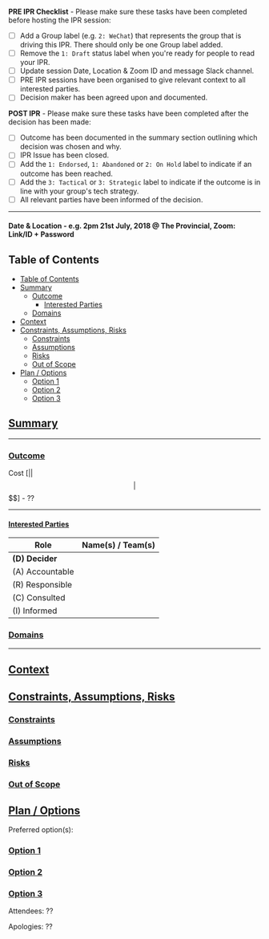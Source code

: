 <!--
All parts surrounded by <!-- -> are informational and won't show up when viewing this IPR.
They are comments to help you guide through various sections of the IPR process and can be safely deleted.
-->

<!--
Not sure about what an IPR is, and which decision-making framework is appropriate when?

This template is compatible with the Decider, Accountable, Responsible, Consulted, Informed (DARCI)  model and is provided to assist you when documenting an IPR.

-->

**PRE IPR Checklist** - Please make sure these tasks have been completed before hosting the IPR session:

- [ ] Add a Group label (e.g. `2: WeChat`) that represents the group that is driving this IPR. There should only be one Group label added.
- [ ] Remove the `1: Draft` status label when you're ready for people to read your IPR.
- [ ] Update session Date, Location & Zoom ID and message Slack channel.
- [ ] PRE IPR sessions have been organised to give relevant context to all interested parties.
- [ ] Decision maker has been agreed upon and documented.

**POST IPR** - Please make sure these tasks have been completed after the decision has been made:

- [ ] Outcome has been documented in the summary section outlining which decision was chosen and why.
- [ ] IPR Issue has been closed.
- [ ] Add the `1: Endorsed`, `1: Abandoned` or `2: On Hold` label to indicate if an outcome has been reached.
- [ ] Add the `3: Tactical` or `3: Strategic` label to indicate if the outcome is in line with your group's tech strategy.
- [ ] All relevant parties have been informed of the decision.

---

#### Date & Location - e.g. 2pm 21st July, 2018 @ The Provincial, Zoom: Link/ID + Password

## Table of Contents

- [Table of Contents](#table-of-contents)
- [Summary](#summary)
  - [Outcome](#outcome)
    - [Interested Parties](#interested-parties)
  - [Domains](#domains)
- [Context](#context)
- [Constraints, Assumptions, Risks](#constraints-assumptions-risks)
  - [Constraints](#constraints)
  - [Assumptions](#assumptions)
  - [Risks](#risks)
  - [Out of Scope](#out-of-scope)
- [Plan / Options](#plan--options)
  - [Option 1](#option-1)
  - [Option 2](#option-2)
  - [Option 3](#option-3)

## <a href="#user-content-summary" id="summary">Summary</a>

<!--
Provide a few paragraphs summarising the IPR including a summary of the context, problem, and constraints. This should allow someone familiar with the space to understand what the decision is about.
-->

---

### <a href="#user-content-outcome" id="outcome">Outcome</a>

<!--
Once the IPR has concluded update this summary to include the outcome. Including any acknowledged consequences and/or risk mitigation steps including an assessment of impact on system health.

This section should be brief – no more than 3-4 paragraphs (150 – 300 words).
-->

Cost [$|$$|$$$|$$$$] - ??

<!--
this isn't a comprehensive cost analysis. It's best effort for teams. In case the solution looks like $$$ or $$$$, make sure you reach out to our AWS Technical Account Manager - TAM (he/she is in Slack) and ask for a more detailed quote.
-->

---

#### <a href="#user-content-decision-maker" id="decision-maker">Interested Parties</a>

<!--
There are many interested parties, from the decision maker themselves to (potentially) many people.

DARCI framework:

The **Decider** (or Decision Maker) is one or multiple individuals who will decide the IPR outcome. This CANNOT be a team.
The Decision Maker might not be the IPR author but is one of the Interested Parties and will be present at the final meeting.
The Decision Maker is responsible for ensuring that the Interested Parties table is filled out and exercised.

The **Accountable** entry MUST be a single individual, typically the same individual who is the **Decider**. 
This is the single person accountable for following through on this IPR.

The **Responsible** entry can be individuals and/or teams.
These people are responsbile for following through on this IPR.

The **Consulted** entry can be individuals and/or teams.
These people are consulted to ensure the proper supporting data exists.

The **Informed** entry can be individuals and/or teams.
Who needs to hear about this decision as it progresses and once it's made? People listed here are optional in the room.

Consider:
  - Guilds
  - People in other LOBs that do similar things

Use `<br>` to separate the names.
-->

| Role                   | Name(s) / Team(s)    |
| ---------------------- | -------------------- |
| **(D) Decider**        |                      |
| (A) Accountable        |                      |
| (R) Responsible        |                      |
| (C) Consulted          |                      |
| (I) Informed           |                      |


### <a href="#user-content-domains" id="domains">Domains</a>

<!--
Highlights of the IPR decision from 20,000 feet e.g. PII, CI, Jetwire, Build Engineering
-->

---

## <a href="#user-content-context" id="context">Context</a>

<!--
Describe why you are solving the problem and what the problem is.

This is usually where you talk about the particular project and value being added as well as describe any current systems that are relevant. Defining goals in measurable terms will greatly aid future review of the IPR outcome.

As you consult various interested parties include any insights gained. It might benefit those reading to note when the conversation occurred, who was present, and what was discussed. If any options are no starters, then briefly describe these (rather than cluttering the options section with non-genuine options).

Provide references to any related documents.
-->

## <a href="#user-content-constraints-assumptions-risks" id="constraints-assumptions-risks">Constraints, Assumptions, Risks</a>

<!--
Describe any constraints, assumptions, or risks influencing the decision. Consider impacts of risks in both a technical (Access, Availability, Agility, Accuracy) and operational (Financial, People, Suppliers/External) context. Use a single list of separate subsections as you see fit. These could include things like:

- A competitor has shipped a similar product and time to market is key to avoid consumer migration and lock in;
- The team has no experience with technology xyz before;
- A data migration must occur without any operational systems experiencing downtime;
- Highly sensitive data is being transmitted therefore security oversight is critical.

During the review be prepared to challenge the constraints and/or consider risk mitigation approaches through the options.
-->

### <a href="#user-content-constraints" id="constraints">Constraints</a>

### <a href="#user-content-assumptions" id="assumptions">Assumptions</a>

### <a href="#user-content-risks" id="risks">Risks</a>

### <a href="#user-content-out-of-scope" id="out-of-scope">Out of Scope</a>

<!--
What isn't open for discussion? What can be decided separately later?
-->

## <a href="#user-content-options" id="options">Plan / Options</a>

Preferred option(s): <!-- Indicate the preferred option or options, if applicable. This is not to pre-suppose the outcome of the IPR. Rather, this should indicate to readers of this issue the preferred/anticipated/expected options. -->

<!--
Outline a number of available options and provide an assessment of the relevant trade-offs.

This is traditionally provided as a list of pros and cons but can take any format that works. Please ensure option consideration includes identification of risk. It is important to be clear on the level of risk individuals can accept on behalf the company.

Note that you might be conducting an IPR to endorse a particular plan or approach - i.e. validating one path forward rather than choosing between options. In this case you would outline research that has led to this point.  The constraints etc section would also support that choice.
-->

### <a href="#user-content-option-1" id="option-1">Option 1</a>

### <a href="#user-content-option-2" id="option-2">Option 2</a>

### <a href="#user-content-option-3" id="option-3">Option 3</a>

Attendees: ??

<!--
List of those at the meeting including who they represent.
-->

Apologies: ??

<!--
List of those who could not make it.
-->
